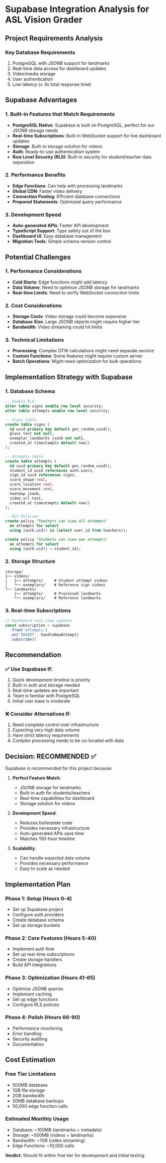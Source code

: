 # Supabase Integration Analysis for ASL Vision Grader

## Project Requirements Analysis

### Key Database Requirements
1. PostgreSQL with JSONB support for landmarks
2. Real-time data access for dashboard updates
3. Video/media storage
4. User authentication
5. Low latency (≤ 3s total response time)

## Supabase Advantages

### 1. Built-in Features that Match Requirements
- **PostgreSQL Native**: Supabase is built on PostgreSQL, perfect for our JSONB storage needs
- **Real-time Subscriptions**: Built-in WebSocket support for live dashboard updates
- **Storage**: Built-in storage solution for videos
- **Auth**: Ready-to-use authentication system
- **Row Level Security (RLS)**: Built-in security for student/teacher data separation

### 2. Performance Benefits
- **Edge Functions**: Can help with processing landmarks
- **Global CDN**: Faster video delivery
- **Connection Pooling**: Efficient database connections
- **Prepared Statements**: Optimized query performance

### 3. Development Speed
- **Auto-generated APIs**: Faster API development
- **TypeScript Support**: Type safety out of the box
- **Dashboard UI**: Easy database management
- **Migration Tools**: Simple schema version control

## Potential Challenges

### 1. Performance Considerations
- **Cold Starts**: Edge functions might add latency
- **Data Volume**: Need to optimize JSONB storage for landmarks
- **Real-time Limits**: Need to verify WebSocket connection limits

### 2. Cost Considerations
- **Storage Costs**: Video storage could become expensive
- **Database Size**: Large JSONB objects might require higher tier
- **Bandwidth**: Video streaming could hit limits

### 3. Technical Limitations
- **Processing**: Complex DTW calculations might need separate service
- **Custom Functions**: Some features might require custom server
- **Batch Operations**: Might need optimization for bulk operations

## Implementation Strategy with Supabase

### 1. Database Schema
```sql
-- Enable RLS
alter table signs enable row level security;
alter table attempts enable row level security;

-- Signs table
create table signs (
  id uuid primary key default gen_random_uuid(),
  gloss text not null,
  exemplar_landmarks jsonb not null,
  created_at timestamptz default now()
);

-- Attempts table
create table attempts (
  id uuid primary key default gen_random_uuid(),
  student_id uuid references auth.users,
  sign_id uuid references signs,
  score_shape real,
  score_location real,
  score_movement real,
  heatmap jsonb,
  video_url text,
  created_at timestamptz default now()
);

-- RLS Policies
create policy "Teachers can view all attempts"
  on attempts for select
  using (auth.uid() in (select user_id from teachers));

create policy "Students can view own attempts"
  on attempts for select
  using (auth.uid() = student_id);
```

### 2. Storage Structure
```
storage/
├── videos/
│   ├── attempts/     # Student attempt videos
│   └── exemplars/    # Reference sign videos
└── landmarks/
    ├── attempts/     # Processed landmarks
    └── exemplars/    # Reference landmarks
```

### 3. Real-time Subscriptions
```typescript
// Dashboard real-time updates
const subscription = supabase
  .from('attempts')
  .on('INSERT', handleNewAttempt)
  .subscribe()
```

## Recommendation

### ✅ Use Supabase If:
1. Quick development timeline is priority
2. Built-in auth and storage needed
3. Real-time updates are important
4. Team is familiar with PostgreSQL
5. Initial user base is moderate

### ❌ Consider Alternatives If:
1. Need complete control over infrastructure
2. Expecting very high data volume
3. Have strict latency requirements
4. Complex processing needs to be co-located with data

## Decision: RECOMMENDED ✅

Supabase is recommended for this project because:

1. **Perfect Feature Match**:
   - JSONB storage for landmarks
   - Built-in auth for students/teachers
   - Real-time capabilities for dashboard
   - Storage solution for videos

2. **Development Speed**:
   - Reduces boilerplate code
   - Provides necessary infrastructure
   - Auto-generated APIs save time
   - Matches 100-hour timeline

3. **Scalability**:
   - Can handle expected data volume
   - Provides necessary performance
   - Easy to scale as needed

## Implementation Plan

### Phase 1: Setup (Hours 0-4)
- Set up Supabase project
- Configure auth providers
- Create database schema
- Set up storage buckets

### Phase 2: Core Features (Hours 5-40)
- Implement auth flow
- Set up real-time subscriptions
- Create storage handlers
- Build API integrations

### Phase 3: Optimization (Hours 41-65)
- Optimize JSONB queries
- Implement caching
- Set up edge functions
- Configure RLS policies

### Phase 4: Polish (Hours 66-90)
- Performance monitoring
- Error handling
- Security auditing
- Documentation

## Cost Estimation

### Free Tier Limitations
- 500MB database
- 1GB file storage
- 2GB bandwidth
- 50MB database backups
- 50,000 edge function calls

### Estimated Monthly Usage
- Database: ~100MB (landmarks + metadata)
- Storage: ~500MB (videos + landmarks)
- Bandwidth: ~1GB (video streaming)
- Edge Functions: ~10,000 calls

**Verdict**: Should fit within free tier for development and initial testing.